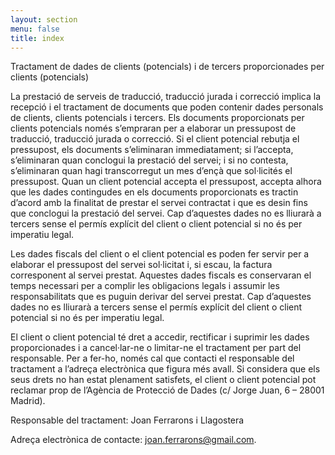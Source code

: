 ```yaml
---
layout: section
menu: false
title: index
---
```

Tractament de dades de clients (potencials) i de tercers proporcionades per clients (potencials)

La prestació de serveis de traducció, traducció jurada i correcció implica la recepció i el tractament de documents que poden contenir dades personals de clients, clients potencials i tercers. Els documents proporcionats per clients potencials només s’empraran per a elaborar un pressupost de traducció, traducció jurada o correcció. Si el client potencial rebutja el pressupost, els documents s’eliminaran immediatament; si l’accepta, s’eliminaran quan conclogui la prestació del servei; i si no contesta, s’eliminaran quan hagi transcorregut un mes d’ençà que sol·licités el pressupost. Quan un client potencial accepta el pressupost, accepta alhora que les dades contingudes en els documents proporcionats es tractin d’acord amb la finalitat de prestar el servei contractat i que es desin fins que conclogui la prestació del servei. Cap d’aquestes dades no es lliurarà a tercers sense el permís explícit del client o client potencial si no és per imperatiu legal.

Les dades fiscals del client o el client potencial es poden fer servir per a elaborar el pressupost del servei sol·licitat i, si escau, la factura corresponent al servei prestat. Aquestes dades fiscals es conservaran el temps necessari per a complir les obligacions legals i assumir les responsabilitats que es puguin derivar del servei prestat. Cap d’aquestes dades no es lliurarà a tercers sense el permís explícit del client o client potencial si no és per imperatiu legal.

El client o client potencial té dret a accedir, rectificar i suprimir les dades proporcionades i a cancel·lar-ne o limitar-ne el tractament per part del responsable. Per a fer-ho, només cal que contacti el responsable del tractament a l’adreça electrònica que figura més avall. Si considera que els seus drets no han estat plenament satisfets, el client o client potencial pot reclamar prop de l’Agència de Protecció de Dades (c/ Jorge Juan, 6 – 28001 Madrid).

Responsable del tractament: Joan Ferrarons i Llagostera

Adreça electrònica de contacte: [joan.ferrarons@gmail.com](mailto:joan.ferrarons@gmail.com).